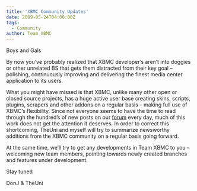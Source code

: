 ```yaml
---
title: 'XBMC Community Updates'
date: 2009-05-24T04:00:00Z
tags:
  - Community
author: Team XBMC
---
```

Boys and Gals

 By now you’ve probably realized that XBMC developer’s aren’t into doggies or other unrelated BS that gets them distracted from their key goal – polishing, continuously improving and delivering the finest media center application to its users.

 What you might have missed is that XBMC, unlike many other open or closed source projects, has a huge active user base creating skins, scripts, plugins, scrapers and other addons on a regular basis – making full use of XBMC’s flexibility. Since not everyone seems to have the time to read through the hundred’s of new posts on our [forum](/article/forum-upgrade-it-finally-happening) every day, much of this work does not get the attention it deserves. In order to correct this shortcoming, TheUni and myself will try to summarize newsworthy additions from the XBMC community on a regular basis going forward.

 At the same time, we’ll try to get any developments in Team XBMC to you – welcoming new team members, pointing towards newly created branches and features under development.

 Stay tuned

 DonJ & TheUni

 
